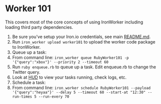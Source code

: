 # Worker 101

This covers most of the core concepts of using IronWorker including loading third party
dependencies.

1. Be sure you've setup your Iron.io credentials, see main [README.md](https://github.com/iron-io/iron_worker_examples).
1. Run `iron_worker upload worker101` to upload the worker code package to IronWorker.
1. Queue up a task:
  1. From command line: `iron_worker queue RubyWorker101 -p '{"query":"xbox"}' --priority 2 --timeout 60`
  1. Run `ruby enqueue.rb` to queue up a task. Edit enqueue.rb to change the Twitter query.
1. Look at [HUD](https://hud.iron.io) to view your tasks running, check logs, etc.
1. Schedule a task:
  1. From command line: `iron_worker schedule RubyWorker101 --payload '{"query":"heyaa"}' --delay 5 --timeout 60 --start-at "12:30" --run-times 5 --run-every 70`
